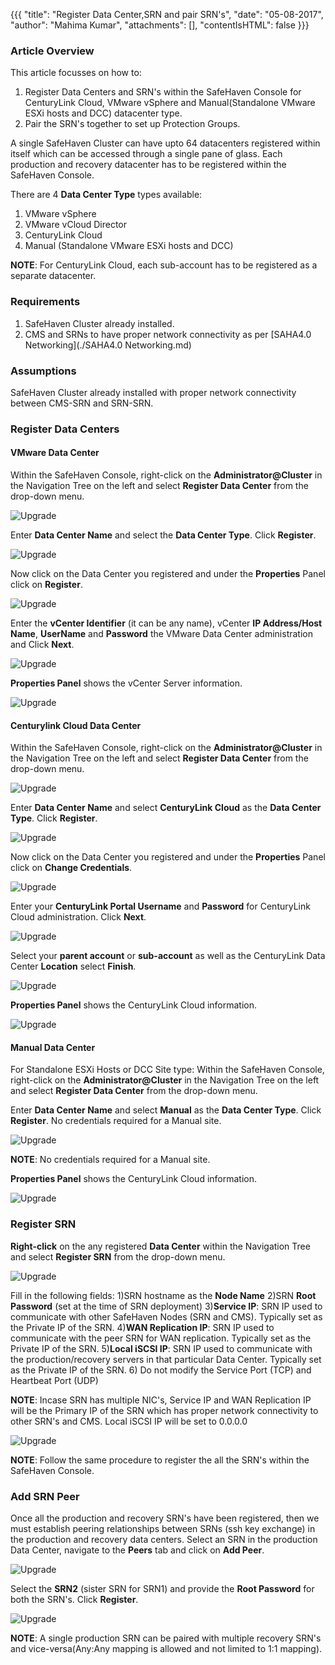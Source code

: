 {{{
  "title": "Register Data Center,SRN and pair SRN's",
  "date": "05-08-2017",
  "author": "Mahima Kumar",
  "attachments": [],
  "contentIsHTML": false
}}}

### Article Overview

This article focusses on how to:
1) Register Data Centers and SRN's within the SafeHaven Console for CenturyLink Cloud, VMware vSphere and Manual(Standalone VMware ESXi hosts and DCC) datacenter type.
2) Pair the SRN's together to set up Protection Groups.

A single SafeHaven Cluster can have upto 64 datacenters registered within itself which can be accessed through a single pane of glass. Each production and recovery datacenter has to be registered within the SafeHaven Console.

There are 4 **Data Center Type** types available:
1) VMware vSphere
2) VMware vCloud Director
3) CenturyLink Cloud
4) Manual (Standalone VMware ESXi hosts and DCC)

**NOTE**: For CenturyLink Cloud, each sub-account has to be registered as a separate datacenter.

### Requirements

1) SafeHaven Cluster already installed.
2) CMS and SRNs to have proper network connectivity as per [SAHA4.0 Networking](./SAHA4.0 Networking.md)

### Assumptions

SafeHaven Cluster already installed with proper network connectivity between CMS-SRN and SRN-SRN.

### Register Data Centers

#### VMware Data Center

Within the SafeHaven Console, right-click on the **Administrator@Cluster** in the Navigation Tree on the left and select **Register Data Center** from the drop-down menu.

![Upgrade](../../images/SH4.0/Cluster/07.png)

Enter **Data Center Name** and select the **Data Center Type**. Click **Register**.

![Upgrade](../../images/SH4.0/Cluster2/01.png)

Now click on the Data Center you registered and under the **Properties** Panel click on **Register**.

![Upgrade](../../images/SH4.0/Cluster2/03.png)

Enter the **vCenter Identifier** (it can be any name), vCenter **IP Address/Host Name**, **UserName** and **Password** the VMware Data Center administration and Click **Next**.

![Upgrade](../../images/SH4.0/Cluster2/04.png)

**Properties Panel** shows the vCenter Server information.

![Upgrade](../../images/SH4.0/Cluster2/15.jpg)

#### Centurylink Cloud Data Center

Within the SafeHaven Console, right-click on the **Administrator@Cluster** in the Navigation Tree on the left and select **Register Data Center** from the drop-down menu.

![Upgrade](../../images/SH4.0/Cluster/07.png)

Enter **Data Center Name** and select **CenturyLink Cloud** as the **Data Center Type**. Click **Register**.

![Upgrade](../../images/SH4.0/Cluster2/02.png)

Now click on the Data Center you registered and under the **Properties** Panel click on **Change Credentials**.

![Upgrade](../../images/SH4.0/Cluster2/05.png)

Enter your **CenturyLink Portal Username** and **Password** for CenturyLink Cloud administration. Click **Next**.

![Upgrade](../../images/SH4.0/Cluster2/16.jpg)

Select your **parent account** or **sub-account** as well as the CenturyLink Data Center **Location** select **Finish**.

![Upgrade](../../images/SH4.0/Cluster2/17.jpg)

**Properties Panel** shows the CenturyLink Cloud information.

![Upgrade](../../images/SH4.0/Cluster2/18.jpg)

#### Manual Data Center

For Standalone ESXi Hosts or DCC Site type: Within the SafeHaven Console, right-click on the **Administrator@Cluster** in the Navigation Tree on the left and select **Register Data Center** from the drop-down menu.

Enter **Data Center Name** and select **Manual** as the **Data Center Type**. Click **Register**. No credentials required for a Manual site.

![Upgrade](../../images/SH4.0/Cluster2/19.png)

**NOTE**: No credentials required for a Manual site.

**Properties Panel** shows the CenturyLink Cloud information.

![Upgrade](../../images/SH4.0/Cluster2/20.png)

### Register SRN

**Right-click** on the any registered **Data Center** within the Navigation Tree and select **Register SRN** from the drop-down menu.

![Upgrade](../../images/SH4.0/Cluster2/08.png)

Fill in the following fields:
1)SRN hostname as the **Node Name**
2)SRN **Root Password** (set at the time of SRN deployment)
3)**Service IP**: SRN IP used to communicate with other SafeHaven Nodes (SRN and CMS). Typically set as the Private IP of the SRN.
4)**WAN Replication IP**: SRN IP used to communicate with the peer SRN for WAN replication. Typically set as the Private IP of the SRN.
5)**Local iSCSI IP**: SRN IP used to communicate with the production/recovery servers in that particular Data Center. Typically set as the Private IP of the SRN.
6) Do not modify the Service Port (TCP) and Heartbeat Port (UDP)

**NOTE**: Incase SRN has multiple NIC's, Service IP and WAN Replication IP will be the Primary IP of the SRN which has proper network connectivity to other SRN's and CMS. Local iSCSI IP will be set to 0.0.0.0

![Upgrade](../../images/SH4.0/Cluster2/09.png)

**NOTE**: Follow the same procedure to register the all the SRN's within the SafeHaven Console.

### Add SRN Peer

Once all the production and recovery SRN's have been registered, then we must establish peering relationships between SRNs (ssh key exchange) in the production and recovery data centers. Select an SRN in the production Data Center, navigate to the **Peers** tab and click on **Add Peer**.

![Upgrade](../../images/SH4.0/Cluster2/10.png)

Select the **SRN2** (sister SRN for SRN1) and provide the **Root Password** for both the SRN's. Click **Register**.

![Upgrade](../../images/SH4.0/Cluster2/11.png)

**NOTE**: A single production SRN can be paired with multiple recovery SRN's and vice-versa(Any:Any mapping is allowed and not limited to 1:1 mapping).

